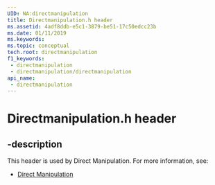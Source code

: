 ```yaml
---
UID: NA:directmanipulation
title: Directmanipulation.h header
ms.assetid: 4adf8ddb-e5c1-3879-be51-17c50edcc23b
ms.date: 01/11/2019
ms.keywords: 
ms.topic: conceptual
tech.root: directmanipulation
f1_keywords:
 - directmanipulation
 - directmanipulation/directmanipulation
api_name:
 - directmanipulation
---
```


# Directmanipulation.h header


## -description

This header is used by Direct Manipulation. For more information, see:

- [Direct Manipulation](../_directmanipulation/index.md)

